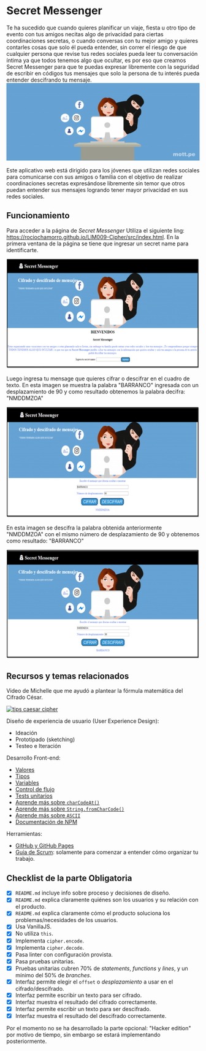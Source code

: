 # Secret Messenger
Te ha sucedido que cuando quieres planificar un viaje, fiesta u otro tipo de evento con tus amigos necitas algo de privacidad para ciertas coordinaciones secretas, o cuando conversas con tu mejor amigo y quieres contarles cosas que solo él  pueda entender, sin correr el riesgo de que cualquier persona que revise tus redes sociales pueda leer tu conversación íntima ya que todos tenemos algo que ocultar, es por eso que creamos Secret Messenger para que te puedas expresar libremente con la seguridad de escribir en códigos tus mensajes que solo la persona de tu interés pueda entender descifrando tu mensaje. 
![](src/banner.png)

Este aplicativo web está dirigido para los jóvenes que utilizan redes sociales para comunicarse con sus amigos o familia con el objetivo de realizar coordinaciones secretas expresándose libremente sin temor que otros puedan entender sus mensajes logrando tener mayor privacidad en sus redes sociales.

## Funcionamiento
Para acceder a la página de *Secret Messenger* Utiliza el siguiente ling: <https://rociochamorro.github.io/LIM009-Cipher/src/index.html>.
En la primera ventana de la página se tiene que ingresar un secret name para identificarte.

![](src/primerapg.png)

Luego ingresa tu mensage que quieres cifrar o descifrar en el cuadro de texto. En esta imagen se muestra la palabra "BARRANCO" ingresada con un desplazamiento de 90 y como resultado obtenemos la palabra decifra: "NMDDMZOA"

![](src/cifrar.png)

En esta imagen se descifra la palabra obtenida anteriormente "NMDDMZOA" con el mismo número de desplazamiento de 90 y obtenemos como resultado: "BARRANCO"

![](src/descifrar.png)

## Recursos y temas relacionados

Video de Michelle que me ayudó a plantear la fórmula matemática del Cifrado César.

[![tips caesar cipher](https://img.youtube.com/vi/zd8eVrXhs7Y/0.jpg)](https://www.youtube.com/watch?v=zd8eVrXhs7Y)

Diseño de experiencia de usuario (User Experience Design):

- Ideación
- Prototipado (sketching)
- Testeo e Iteración

Desarrollo Front-end:

* [Valores](https://lms.laboratoria.la/cohorts/lim-2019-02-bc-core-lim009/courses/javascript/01-basics/01-values-variables-and-types)
* [Tipos](https://lms.laboratoria.la/cohorts/lim-2019-02-bc-core-lim009/courses/javascript/01-basics/01-values-variables-and-types)
* [Variables](https://lms.laboratoria.la/cohorts/lim-2019-02-bc-core-lim009/courses/javascript/01-basics/02-variables)
* [Control de flujo](https://lms.laboratoria.la/cohorts/lim-2019-02-bc-core-lim009/courses/javascript/02-flow-control/00-opening)
* [Tests unitarios](https://lms.laboratoria.la/cohorts/lim-2019-02-bc-core-lim009/courses/javascript/11-testing/00-opening)
* [Aprende más sobre `charCodeAt()`](https://developer.mozilla.org/es/docs/Web/JavaScript/Referencia/Objetos_globales/String/charCodeAt)
* [Aprende más sobre `String.fromCharCode()`](https://developer.mozilla.org/es/docs/Web/JavaScript/Referencia/Objetos_globales/String/fromCharCode)
* [Aprende más sobre `ASCII`](http://conceptodefinicion.de/ascii/)
* [Documentación de NPM](https://docs.npmjs.com/)

Herramientas:

- [GitHub y GitHub Pages](https://guides.github.com/)
- [Guía de Scrum](https://www.scrumguides.org/docs/scrumguide/v1/scrum-guide-es.pdf): solamente para comenzar a entender cómo organizar tu trabajo.


## Checklist de la parte Obligatoria

* [x] `README.md` incluye info sobre proceso y decisiones de diseño.
* [x] `README.md` explica claramente quiénes son los usuarios y su relación con el producto.
* [x] `README.md` explica claramente cómo el producto soluciona los problemas/necesidades de los usuarios.
* [x] Usa VanillaJS.
* [x] No utiliza `this`.
* [x] Implementa `cipher.encode`.
* [x] Implementa `cipher.decode`.
* [x] Pasa linter con configuración provista.
* [x] Pasa pruebas unitarias.
* [x] Pruebas unitarias cubren 70% de _statements_, _functions_ y _lines_, y un
  mínimo del 50% de _branches_.
* [x] Interfaz permite elegir el `offset` o _desplazamiento_ a usar en el
  cifrado/descifrado.
* [x] Interfaz permite escribir un texto para ser cifrado.
* [x] Interfaz muestra el resultado del cifrado correctamente.
* [x] Interfaz permite escribir un texto para ser descifrado.
* [x] Interfaz muestra el resultado del descifrado correctamente.

Por el momento no se ha desarrollado la parte opcional: "Hacker edition" por motivo de tiempo, sin embargo se estará implementando posteriormente.